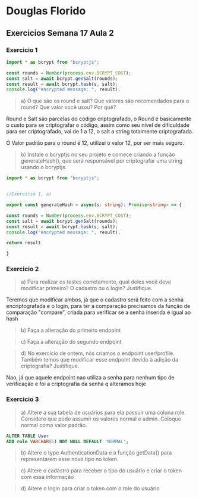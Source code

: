 # Douglas Florido
## Exercicios Semana 17 Aula 2

### Exercicio 1

~~~Javascript
import * as bcrypt from "bcryptjs";

const rounds = Number(process.env.BCRYPT_COST);
const salt = await bcrypt.genSalt(rounds);
const result = await bcrypt.hash(s, salt);
console.log("encrypted message: ", result);
~~~


> a) O que são os round e salt? Que valores são recomendados para o round? Que valor você usou? Por quê?

Round e Salt são parcelas do código criptografado, o Round é basicamente o custo para se criptografar o código, assim como seu nível de dificuldade para ser criptografado, vai de 1 a 12, o salt a string totalmente criptografada.

O Valor padrão para o round é 12, utilizei o valor 12, por ser mais seguro.

> b) Instale o bcryptjs no seu projeto e comece criando a função generateHash(), que será responsável por criptografar uma string usando o bcryptjs.   
~~~Typescript
import * as bcrypt from "bcryptjs";


//Exercicio 1, a)

export const generateHash = async(s: string): Promise<string> => {

const rounds = Number(process.env.BCRYPT_COST);
const salt = await bcrypt.genSalt(rounds);
const result = await bcrypt.hash(s, salt);
console.log("encrypted message: ", result);

return result

}
~~~

### Exercicio 2

> a) Para realizar os testes corretamente, qual deles você deve modificar primeiro? O cadastro ou o login? Justifique.

Teremos que modificar ambos, já que o cadastro será feito com a senha encriptografada e o login, para ter a comparação precisamos da função de comparação "compare", criada para verificar se a senha inserida é igual ao hash

> b) Faça a alteração do primeiro endpoint

> c) Faça a alteração do segundo endpoint

> d) No exercício de ontem, nós criamos o endpoint user/profile. Também temos que modificar esse endpoint devido à adição da criptografia? Justifique.

Nao, já que aquele endpoint nao utiliza a senha para nenhum tipo de verificação e foi a criptografia da senha q alteramos hoje

### Exercicio 3

> a) Altere a sua tabela de usuários para ela possuir uma coluna role. Considere que pode assumir os valores normal  e admin. Coloque normal como valor padrão.

~~~SQL
ALTER TABLE User 
ADD role VARCHAR(6) NOT NULL DEFAULT 'NORMAL';
~~~

> b) Altere o type AuthenticationData e a função getData() para representarem esse novo tipo no token.

> c) Altere o cadastro para receber o tipo do usuário e criar o token com essa informação

> d) Altere o login para criar o token com o role do usuário














